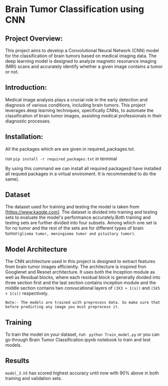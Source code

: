 # Brain Tumor Classification using CNN

## Project Overview:

This project aims to develop a Convolutional Neural Network (CNN) model for the classification of brain tumors based on medical imaging data. The deep learning model is designed to analyze magnetic resonance imaging (MRI) scans and accurately identify whether a given image contains a tumor or not.

## Introduction:

Medical image analysis plays a crucial role in the early detection and diagnosis of various conditions, including brain tumors. This project leverages deep learning techniques, specifically CNNs, to automate the classification of brain tumor images, assisting medical professionals in their diagnostic processes.

## Installation:

All the packages which are are given in required_packages.txt.

run `pip install -r required_packages.txt` in terminal

By using this command we can install all required packages(I have installed all requied packages in a virtual enviroment. It is recommended to do the same).

## Dataset

The dataset used for training and testing the model is taken from [https://www.kaggle.com]. The dataset is divided into training and testing sets to evaluate the model's performance accurately.Both training and testing sets are further divided into four subsets. Among which one set is for no tumor and the rest of the sets are for different types of brain tumor`(glioma tumor, meningioma tumor and pituitary tumor)`.

## Model Architecture

The CNN architecture used in this project is designed to extract features from brain tumor images efficiently. The architecture is inspired fron Googlenet and Resnet architecture. It uses both the Inception module as well as Residual blocks, where each residual block is generally divided into three section first and the last section contains inception module and the middle section contains two convucational layers of `(3X3 + 1(s))` and `(5X5 + 1(s))` respectively.

`Note:- The models are trained with preprocess data. So make sure that before predicting any image you must preprocess it.`

## Training

To train the model on your dataset, run ` python Train_model.py`  or you can go through Brain Tumor Classification.ipynb notebook to train and test models.

## Results

`model_3.h5` has scored highest accuracy until now with 90% above in both training and validation sets.

